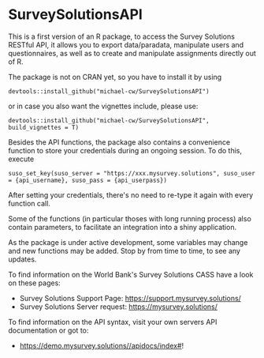 # SurveySolutionsAPI

This is a first version of an R package, to access the Survey Solutions RESTful API, it allows you to export data/paradata, manipulate users and 
questionnaires, as well as to create and manipulate assignments directly out of R. 

The package is not on CRAN yet, so you have to install it by using 
```
devtools::install_github("michael-cw/SurveySolutionsAPI")

```
or in case you also want the vignettes include, please use:
```
devtools::install_github("michael-cw/SurveySolutionsAPI", build_vignettes = T)

```
Besides the API functions, the package also contains a convenience function to store your credentials during an ongoing session. To do this, execute
```
suso_set_key(suso_server = "https://xxx.mysurvey.solutions", suso_user = {api_username}, suso_pass = {api_userpass})
```
After setting your credentials, there's no need to re-type it again with every function call.

Some of the functions (in particular thoses with long running process) also contain parameters, to facilitate an integration into a shiny application.

As the package is under active development, some variables may change and new functions may be added. Stop by from time to time, to see any updates.


To find information on the World Bank's Survey Solutions CASS have a look on these pages:
- Survey Solutions Support Page: https://support.mysurvey.solutions/
- Survey Solutions Server request: https://mysurvey.solutions/

To find information on the API syntax, visit your own servers API documentation or got to:
- https://demo.mysurvey.solutions//apidocs/index#!

